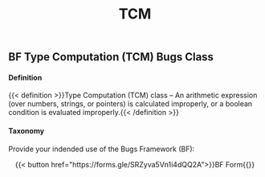 ﻿---
weight: 3
title: "TCM"
---
## BF Type Computation (TCM) Bugs Class 

#### Definition
{{< definition >}}Type Computation (TCM) class – An arithmetic expression (over numbers, strings, or pointers) is calculated improperly, or a boolean condition is evaluated improperly.{{< /definition >}}

####  Taxonomy

Provide your indended use of the Bugs Framework (BF):

<div style="text-align:center">{{< button href="https://forms.gle/SRZyva5Vn1i4dQQ2A">}}BF Form{{</button>}}</div>